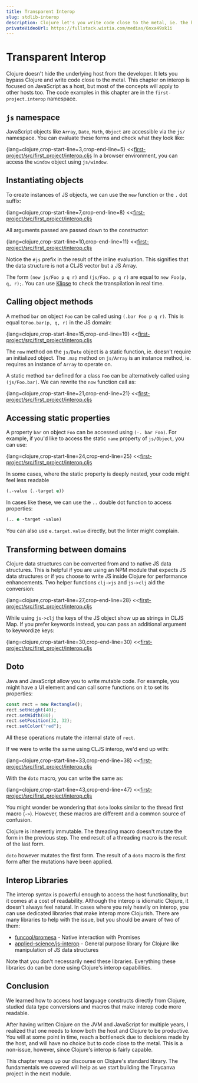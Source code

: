```yaml
---
title: Transparent Interop
slug: stdlib-interop
description: Clojure let's you write code close to the metal, ie. the host language. In this chapter, we'll learn about constructs and techniques to interact with JavaScript within Clojure.
privateVideoUrl: https://fullstack.wistia.com/medias/6nxa49xk1i
---
```


# Transparent Interop
Clojure doesn't hide the underlying host from the developer. It lets you bypass Clojure and write code close to the metal. This chapter on interop is focused on JavaScript as a host, but most of the concepts will apply to other hosts too. The code examples in this chapter are in the `first-project.interop` namespace.

## `js` namespace
JavaScript objects like `Array`, `Date`, `Math`, `Object` are accessible via the `js/` namespace. You can evaluate these forms and check what they look like:

{lang=clojure,crop-start-line=3,crop-end-line=5}
<<[first-project/src/first_project/interop.cljs](./protected/source_code/first-project/src/first_project/interop.cljs)
In a browser environment, you can access the `window` object using `js/window`.

## Instantiating objects
To create instances of JS objects, we can use the `new` function or the `.` dot suffix:

{lang=clojure,crop-start-line=7,crop-end-line=8}
<<[first-project/src/first_project/interop.cljs](./protected/source_code/first-project/src/first_project/interop.cljs)

All arguments passed are passed down to the constructor:

{lang=clojure,crop-start-line=10,crop-end-line=11}
<<[first-project/src/first_project/interop.cljs](./protected/source_code/first-project/src/first_project/interop.cljs)

Notice the `#js` prefix in the result of the inline evaluation. This signifies that the data structure is not a CLJS vector but a JS Array.

The form `(new js/Foo p q r)` and `(js/Foo. p q r)` are equal to `new Foo(p, q, r);`. You can use [Klipse](http://app.klipse.tech/) to check the transpilation in real time.

## Calling object methods
A method `bar` on object `Foo` can be called using `(.bar Foo p q r)`. This is equal to`Foo.bar(p, q, r)` in the JS domain:

{lang=clojure,crop-start-line=15,crop-end-line=19}
<<[first-project/src/first_project/interop.cljs](./protected/source_code/first-project/src/first_project/interop.cljs)

The `now` method on the `js/Date` object is a static function, ie. doesn't require an initialized object. The `.map` method on `js/Array` is an instance method, ie. requires an instance of `Array` to operate on.

A static method `bar` defined for a class `Foo` can be alternatively called using `(js/Foo.bar)`. We can rewrite the `now` function call as:

{lang=clojure,crop-start-line=21,crop-end-line=21}
<<[first-project/src/first_project/interop.cljs](./protected/source_code/first-project/src/first_project/interop.cljs)

## Accessing static properties
A property `bar` on object `Foo` can be accessed using `(-. bar Foo)`. For example, if you'd like to access the static `name` property of `js/Object`, you can use:

{lang=clojure,crop-start-line=24,crop-end-line=25}
<<[first-project/src/first_project/interop.cljs](./protected/source_code/first-project/src/first_project/interop.cljs)

In some cases, where the static property is deeply nested, your code might feel less readable
```clojure
(.-value (.-target e))
```

In cases like these, we can use the `..` double dot function to access properties:
```clojure
(.. e -target -value)
```

You can also use `e.target.value` directly, but the linter might complain.

## Transforming between domains
Clojure data structures can be converted from and to native JS data structures. This is helpful if you are using an NPM module that expects JS data structures or if you choose to write JS inside Clojure for performance enhancements. Two helper functions `clj->js` and `js->clj` aid the conversion:

{lang=clojure,crop-start-line=27,crop-end-line=28}
<<[first-project/src/first_project/interop.cljs](./protected/source_code/first-project/src/first_project/interop.cljs)

While using `js->clj` the keys of the JS object show up as strings in CLJS Map. If you prefer keywords instead, you can pass an additional argument to keywordize keys:

{lang=clojure,crop-start-line=30,crop-end-line=30}
<<[first-project/src/first_project/interop.cljs](./protected/source_code/first-project/src/first_project/interop.cljs)

## Doto
Java and JavaScript allow you to write mutable code. For example, you might have a UI element and can call some functions on it to set its properties:
```js
const rect = new Rectangle();
rect.setHeight(40);
rect.setWidth(80);
rect.setPosition(32, 32);
rect.setColor("red");
```

All these operations mutate the internal state of `rect`.

If we were to write the same using CLJS interop, we'd end up with:

{lang=clojure,crop-start-line=33,crop-end-line=38}
<<[first-project/src/first_project/interop.cljs](./protected/source_code/first-project/src/first_project/interop.cljs)

With the `doto` macro, you can write the same as:

{lang=clojure,crop-start-line=43,crop-end-line=47}
<<[first-project/src/first_project/interop.cljs](./protected/source_code/first-project/src/first_project/interop.cljs)

You might wonder be wondering that `doto` looks similar to the thread first macro (`->`). However, these macros are different and a common source of confusion.

Clojure is inherently immutable. The threading macro doesn't mutate the form in the previous step. The end result of a threading macro is the result of the last form.

`doto` however mutates the first form. The result of a `doto` macro is the first form after the mutations have been applied.

## Interop Libraries
The interop syntax is powerful enough to access the host functionality, but it comes at a cost of readability. Although the interop is idiomatic Clojure, it doesn't always feel natural. In cases where you rely heavily on interop, you can use dedicated libraries that make interop more Clojurish. There are many libraries to help with the issue, but you should be aware of two of them:
- [funcool/promesa](https://github.com/funcool/promesa) - Native interaction with Promises
- [applied-science/js-interop](https://github.com/applied-science/js-interop) - General purpose library for Clojure like manipulation of JS data structures

Note that you don't necessarily need these libraries. Everything these libraries do can be done using Clojure's interop capabilities.

## Conclusion
We learned how to access host language constructs directly from Clojure, studied data type conversions and macros that make interop code more readable.

After having written Clojure on the JVM and JavaScript for multiple years, I realized that one needs to know both the host and Clojure to be productive. You will at some point in time, reach a bottleneck due to decisions made by the host, and will have no choice but to code close to the metal. This is a non-issue, however, since Clojure's interop is fairly capable.

This chapter wraps up our discourse on Clojure's standard library. The fundamentals we covered will help as we start building the Tinycanva project in the next module.
